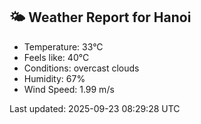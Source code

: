 <!-- WEATHER-START -->
## 🌤 Weather Report for Hanoi

- Temperature: 33°C
- Feels like: 40°C
- Conditions: overcast clouds
- Humidity: 67%
- Wind Speed: 1.99 m/s

Last updated: 2025-09-23 08:29:28 UTC
<!-- WEATHER-END -->
